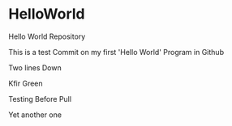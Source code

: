 # HelloWorld
Hello World Repository

This is a test Commit on my first 'Hello World' Program in Github

Two lines Down

Kfir Green

Testing Before Pull

Yet another one
